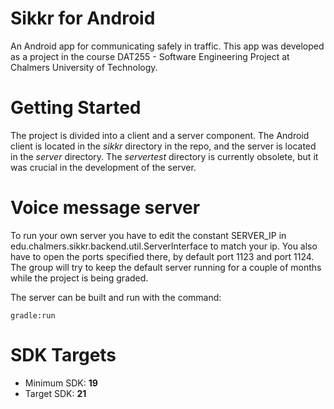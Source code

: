 **Sikkr for Android**
=====
An Android app for communicating safely in traffic.
This app was developed as a project in the course DAT255 - Software Engineering Project at Chalmers University of Technology.

**Getting Started**
=====
The project is divided into a client and a server component. The Android client is located in the <i>sikkr</i> directory in the repo, and the server is located in the <i>server</i> directory. The <i>servertest</i> directory is currently obsolete, but it was crucial in the development of the server.

**Voice message server**
=====
To run your own server you have to edit the constant SERVER_IP in edu.chalmers.sikkr.backend.util.ServerInterface to match your ip. You also have to open the ports specified there, by default port 1123 and port 1124. The group will try to keep the default server running for a couple of months while the project is being graded.

The server can be built and run with the command:
```
gradle:run
```
**SDK Targets**
=====
 - Minimum SDK: **19**
 - Target SDK: **21**
